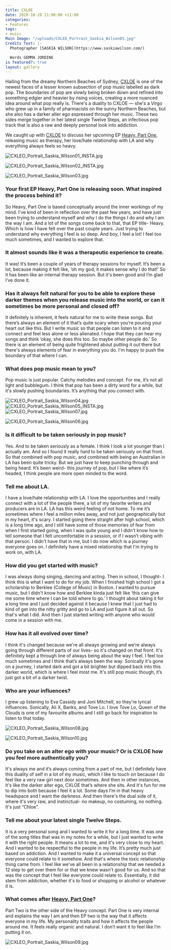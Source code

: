 ```yaml
---
title: CXLOE
date: 2020-10-28 11:00:00 +11:00
categories:
- Features
tags:
- music
Main Image: "/uploads/CXLEO_Portrait_Saskia_Wilson03.jpg"
Credits Text: |-
  Photographer [SASKIA WILSON](https://www.saskiawilson.com/)

  Words GEMMA JORDINE
is featured?: true
layout: gallery
---
```


Hailing from the dreamy Northern Beaches of Sydney, [CXLOE](https://www.instagram.com/iamcxloe/) is one of the newest faces of a lesser known subsection of pop music labelled as dark pop. The boundaries of pop are slowly being broken down and refined into something edgier and heavier by rising voices, creating a more nuanced idea around what pop really is. There's a duality to CXLOE — she's a Virgo who grew up in a family of pharmacists on the sunny Northern Beaches, but she also has a darker alter ego expressed through her music. These two sides merge together in her latest single Twelve Steps, an infectious pop track that is also a raw and deeply personal look into addiction. 

We caught up with [CXLOE](https://www.instagram.com/iamcxloe/) to discuss her upcoming EP [Heavy, Part One](https://cxloe.lnk.to/heavypt1), releasing music as therapy, her love/hate relationship with LA and why everything always feels so heavy. 

![CXLEO_Portrait_Saskia_Wilson01_INSTA.jpg](/uploads/CXLEO_Portrait_Saskia_Wilson01_INSTA.jpg)

![CXLEO_Portrait_Saskia_Wilson02_INSTA.jpg](/uploads/CXLEO_Portrait_Saskia_Wilson02_INSTA.jpg)

![CXLEO_Portrait_Saskia_Wilson03.jpg](/uploads/CXLEO_Portrait_Saskia_Wilson03.jpg)

### Your first EP Heavy, Part One is releasing soon. What inspired the process behind it?

So Heavy, Part One is based conceptually around the inner workings of my mind. I've kind of been in reflection over the past few years, and have just been trying to understand myself and why I do the things I do and why I am the way I am.
And a lot of the songs come back to that, that EP title- Heavy. Which is how I have felt over the past couple years. Just trying to understand why everything I feel is so deep. And boy, I feel a lot! I feel too much sometimes, and I wanted to explore that. 

### It almost sounds like it was a therapeutic experience to create.

It was! It’s been a couple of years of therapy sessions for myself. It’s been a lot, because making it felt like, ‘oh my god, it makes sense why I do that!’ So it has been like an internal therapy session. But it's been good and I’m glad I’ve done it. 

### Has it always felt natural for you to be able to explore these darker themes when you release music into the world, or can it sometimes be more personal and closed off?

It definitely is inherent, it feels natural for me to write these songs. But there’s always an element of it that’s quite scary when you’re pouring your heart out like this. But I write music so that people can listen to it and connect and feel less alone or less alienated. I hope that they can hear my songs and think ‘okay, she does this too. So maybe other people do.’ So there is an element of being quite frightened about putting it out there but there's always elements of fear in everything you do. I'm happy to push the boundary of that where I can. 

### What does pop music mean to you?

Pop music is just popular. Catchy melodies and concept. For me, it’s not all light and bubblegum. I think that pop has been a dirty word for a while, but it's slowly pushing boundaries. It’s anything that you connect with.

![CXLEO_Portrait_Saskia_Wilson04.jpg](/uploads/CXLEO_Portrait_Saskia_Wilson04.jpg)
![CXLEO_Portrait_Saskia_Wilson05_INSTA.jpg](/uploads/CXLEO_Portrait_Saskia_Wilson05_INSTA.jpg)
![CXLEO_Portrait_Saskia_Wilson07.jpg](/uploads/CXLEO_Portrait_Saskia_Wilson07.jpg)

![CXLEO_Portrait_Saskia_Wilson06.jpg](/uploads/CXLEO_Portrait_Saskia_Wilson06.jpg)

### Is it difficult to be taken seriously in pop music? 

Yes. And to be taken seriously as a female. I think I look a lot younger than I actually am. And so I found it really hard to be taken seriously on that front. So that combined with pop music, and combined with being an Australian in LA has been quite tricky. But we just have to keep punching through and being heard. It’s been weird- this journey of pop, but I like where it’s headed, I think people are more open minded to the word.

### Tell me about LA.

I have a love/hate relationship with LA. I love the opportunities and I really connect with a lot of the people there, a lot of my favorite writers and producers are in LA. LA has this weird feeling of not home. To me it’s sometimes where I feel a million miles away, and not just geographically but in my heart, it's scary. I started going there straight after high school, which is a long time ago, and I still have some of those memories of fear from when I first started going, when I was quite young and I didn't know how to tell someone that I felt uncomfortable in a session, or if I wasn’t vibing with that person. I didn't have that in me, but I do now which is a journey everyone goes on. I definitely have a mixed relationship that I'm trying to work on, with LA.

### How did you get started with music?

I was always doing singing, dancing and acting. Then in school, I thought- I think this is what I want to do for my job. When I finished high school I got a scholarship to Berklee (College of Music) in Boston. I wanted to pursue music, but I didn't know how and Berklee kinda just felt like ‘this can give me some time where I can be told where to go.’  I thought about taking it for a long time and I just decided against it because I knew that I just had to kind of get into the nitty gritty and go to LA and just figure it all out. So that's what I did. And then I just started writing with anyone who would come in a session with me.

### How has it all evolved over time?

I think it's changed because we're all always growing and we're always going through different parts of our lives- so it's changed on that front. It's definitely kept a through line of always being about the way I feel.  I feel too much sometimes and I think that’s always been the way. Sonically it's gone on a journey, I started dark and got a bit brighter but dipped back into this darker world, which is where I feel most me. It's still pop music though, it’s just got a bit of a darker twist. 

### Who are your influences?

I grew up listening to Eva Cassidy and Joni Mitchell, so they're lyrical influences. Sonically, Ali X, Banks, and Tove Lo. I love Tove Lo, Queen of the Clouds is one of my favourite albums and I still go back for inspiration to listen to that today. 


![CXLEO_Portrait_Saskia_Wilson08.jpg](/uploads/CXLEO_Portrait_Saskia_Wilson08.jpg)

![CXLEO_Portrait_Saskia_Wilson10.jpg](/uploads/CXLEO_Portrait_Saskia_Wilson10.jpg)


### Do you take on an alter ego with your music? Or is CXLOE how you feel more authentically you?

It's always me and it’s always coming from a part of me, but I definitely have this duality of self in a lot of my music, which I like to touch on because I do feel like a very raw girl next door sometimes. And then in other instances, it's like the darker alter ego, CXLOE that’s where she sits. And it's fun for me to dip into both because I feel it a lot. Some days I’m in that heavy headspace and I want the darkness. And then there's the dual side of it, where it's very raw, and instinctual- no makeup, no costuming, no nothing. It's just “Chloe”. 

### Tell me about your latest single Twelve Steps.

It is a very personal song and I wanted to write it for a long time. It was one of the song titles that was in my notes for a while, but I just wanted to write it with the right people. It means a lot to me, and it's very close to my heart. And I wanted to be respectful to the people in my life. It’s pretty much just based on addiction. And I wanted to make it a universal concept so that everyone could relate to it somehow. And that's where the toxic relationship thing came from. I feel like we've all been in a relationship that we needed a 12 step to get over them for or that we knew wasn't good for us. And so that was the concept that I feel like everyone could relate to. Essentially, it did stem from addiction, whether it's to food or shopping or alcohol or whatever it is. 

### What comes after [Heavy, Part One](https://cxloe.lnk.to/heavypt1)?

Part Two is the other side of the Heavy concept. Part One is very internal and explains the way I am and then EP two is the way that it affects everyone in my life. My personality traits and how it affects the people around me. It feels really organic and natural. I don’t want it to feel like I’m putting it on. 


![CXLEO_Portrait_Saskia_Wilson09.jpg](/uploads/CXLEO_Portrait_Saskia_Wilson09.jpg)
